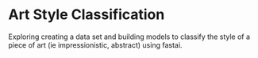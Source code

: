 # Art Style Classification

Exploring creating a data set and building models to classify the style of a piece of art (ie impressionistic, abstract) using fastai. 
